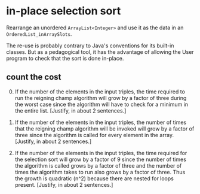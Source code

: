 # in-place selection sort

Rearrange
an unordered `ArrayList<Integer>`
and use it as the data in an `OrderedList_inArraySlots`.

The re-use is probably contrary to Java's conventions
for its built-in classes. But as a pedagogical tool,
it has the advantage of allowing
the User program to check that the sort
is done in-place.

## count the cost

0. If the number of the elements in the input triples,
the time required to run the reigning champ algorithm
will grow by a factor of three during the worst case
since the algorithm will have to check for a minimum in
the entire list.
[Justify, in about 2 sentences.]

0. If the number of the elements in the input triples,
the number of times that the reigning champ algorithm
will be invoked 
will grow by a factor of three since the algorithm is called
for every element in the array.
[Justify, in about 2 sentences.]

0. If the number of the elements in the input triples,
the time required for the selection sort
will grow by a factor of 9 since the number of times the algorithm is called
grows by a factor of three and the number of times the algorithm takes to run
also grows by a factor of three. Thus the growth is quadratic (n^2) because there
are nested for loops present.
[Justify, in about 2 sentences.]
